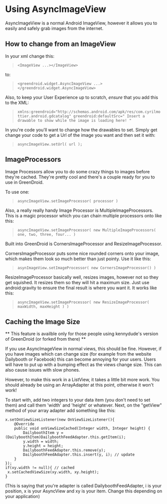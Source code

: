 Using AsyncImageView
===================

AsyncImageView is a normal Android ImageView, however it allows you to easily and safely grab images from the internet.

How to change from an ImageView
-------------------------------

In your xml change this:
> `<ImageView ...></ImageView>`

to:

> `<greendroid.widget.AsyncImageView ...></greendroid.widget.AsyncImageView>`

Also, to keep your User Experience up to scratch, *ensure* that you add this to the XML:

> `xmlns:greendroid="http://schemas.android.com/apk/res/com.cyrilmottier.android.gdcatalog"
greendroid:defaultSrc=" Insert a drawable to show while the image is loading here! "`

In you're code you'll want to change how the drawables to set. Simply get change your code to get a Url of the image you want and then set it with:

> `asyncImageView.setUrl( url );`

ImageProcessors
---------------

Image Processors allow you to do some crazy things to images before they're cached. They're pretty cool and there's a couple ready for you to use in GreenDroid.

To use one:

> `asyncImageView.setImageProcessor( processor )`

Also, a really really handy Image Processor is MultipleImageProcessors. This is a magic processor which you can chain multiple processors onto like this:

> `asyncImageView.setImageProcessor( new MultipleImageProcessors( one, two, three, four... )`

Built into GreenDroid is CornersImageProcessor and ResizeImageProcessor.

CornersImageProcessor puts some nice rounded corners onto your image, which makes them look so much better than just pointy. Use it like this:

> `asynImageView.setImageProcessor( new CornersImageProcessor() )`

ResizeImageProcessor basically well, resizes images, however not so they get squished. It resizes them so they will hit a maximum size. Just use android:gravity to ensure the final result is where you want it. It works like this:

> `asyncImageView.setImageProcessor( new ResizeImageProcessor( maxWidth, maxHeight ) )`

Caching the Image Size
----------------------

** This feature is availble only for those people using kennydude's version of GreenDroid (or forked from there) **

If you use AsyncImageView in normal views, this should be fine. However, if you have images which can change size (for example from the website Dailybooth or Facebook) this can become annoying for your users. Users will have to put up with a bumping effect as the views change size. This can also cause issues with slow phones.

However, to make this work in a ListView, it takes a little bit more work. You should already be using an ArrayAdapter at this point, otherwise it won't work!

To start with, add two integers to your data item (you don't need to set them) and call them 'width' and 'height' or whatever. Next, on the "getView" method of your array adapter add something like this:

	x.setOnViewSizeListener(new OnViewSizeListener(){
		@Override
		public void onViewSizeCached(Integer width, Integer height) {
			DailyboothItem y = (DailyboothItem)DailyboothFeedAdapter.this.getItem(i);
			y.width = width;
			y.height = height;
			DailyboothFeedAdapter.this.remove(y);
			DailyboothFeedAdapter.this.insert(y, i); // update
		}
	});
	if(xy.width != null){ // cached
	 x.setCachedViewSize(xy.width, xy.height);
	}

(This is saying that you're adapter is called DailyboothFeedAdapter, i is your position, x is your AsyncView and xy is your item. Change this depending on your application)
